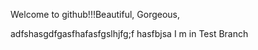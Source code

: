 Welcome to github!!!Beautiful, Gorgeous, 


adfshasgdfgasfhafasfgslhjfg;f
hasfbjsa
I m in Test Branch
